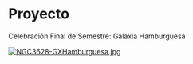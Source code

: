 # Proyecto
Celebración Final de Semestre: Galaxia Hamburguesa

[![NGC3628-GXHamburguesa.jpg](https://i.postimg.cc/YCMs5dvV/NGC3628-GXHamburguesa.jpg)](https://postimg.cc/0bXnmddd)
